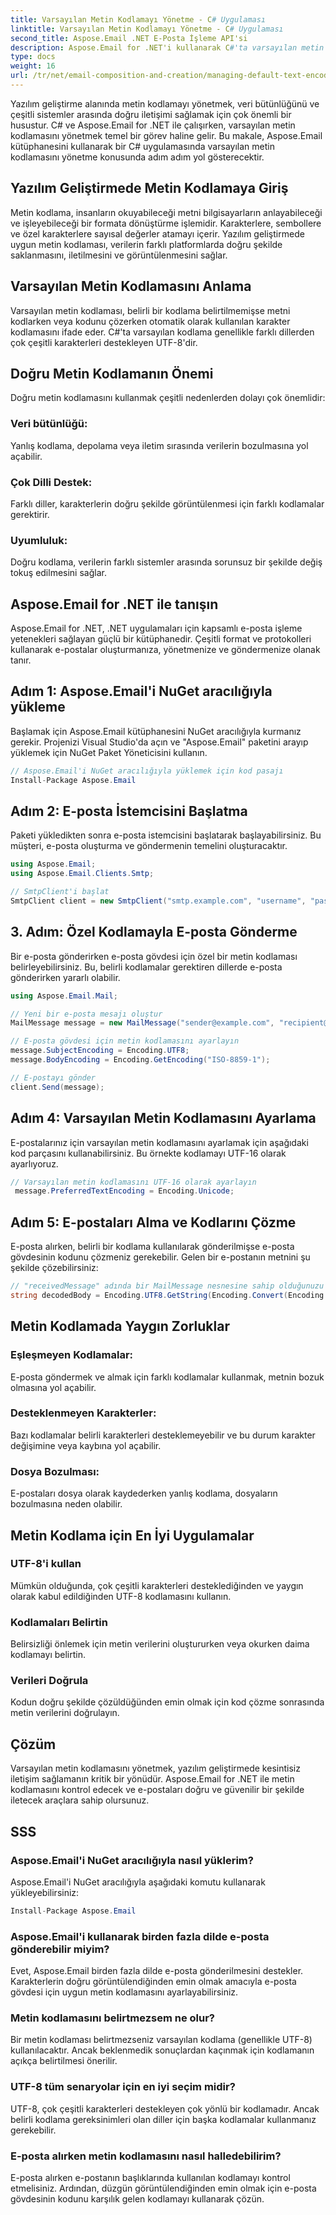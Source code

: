 ```yaml
---
title: Varsayılan Metin Kodlamayı Yönetme - C# Uygulaması
linktitle: Varsayılan Metin Kodlamayı Yönetme - C# Uygulaması
second_title: Aspose.Email .NET E-Posta İşleme API'si
description: Aspose.Email for .NET'i kullanarak C#'ta varsayılan metin kodlamasını nasıl yöneteceğinizi öğrenin. Kaynak koduyla birlikte adım adım talimatları izleyin ve doğru veri iletişimini sağlayın.
type: docs
weight: 16
url: /tr/net/email-composition-and-creation/managing-default-text-encoding-csharp-implementation/
---
```


Yazılım geliştirme alanında metin kodlamayı yönetmek, veri bütünlüğünü ve çeşitli sistemler arasında doğru iletişimi sağlamak için çok önemli bir husustur. C# ve Aspose.Email for .NET ile çalışırken, varsayılan metin kodlamasını yönetmek temel bir görev haline gelir. Bu makale, Aspose.Email kütüphanesini kullanarak bir C# uygulamasında varsayılan metin kodlamasını yönetme konusunda adım adım yol gösterecektir.


## Yazılım Geliştirmede Metin Kodlamaya Giriş

Metin kodlama, insanların okuyabileceği metni bilgisayarların anlayabileceği ve işleyebileceği bir formata dönüştürme işlemidir. Karakterlere, sembollere ve özel karakterlere sayısal değerler atamayı içerir. Yazılım geliştirmede uygun metin kodlaması, verilerin farklı platformlarda doğru şekilde saklanmasını, iletilmesini ve görüntülenmesini sağlar.

## Varsayılan Metin Kodlamasını Anlama

Varsayılan metin kodlaması, belirli bir kodlama belirtilmemişse metni kodlarken veya kodunu çözerken otomatik olarak kullanılan karakter kodlamasını ifade eder. C#'ta varsayılan kodlama genellikle farklı dillerden çok çeşitli karakterleri destekleyen UTF-8'dir.

## Doğru Metin Kodlamanın Önemi

Doğru metin kodlamasını kullanmak çeşitli nedenlerden dolayı çok önemlidir:
### Veri bütünlüğü:
Yanlış kodlama, depolama veya iletim sırasında verilerin bozulmasına yol açabilir.
### Çok Dilli Destek: 
Farklı diller, karakterlerin doğru şekilde görüntülenmesi için farklı kodlamalar gerektirir.
### Uyumluluk:
Doğru kodlama, verilerin farklı sistemler arasında sorunsuz bir şekilde değiş tokuş edilmesini sağlar.

## Aspose.Email for .NET ile tanışın

Aspose.Email for .NET, .NET uygulamaları için kapsamlı e-posta işleme yetenekleri sağlayan güçlü bir kütüphanedir. Çeşitli format ve protokolleri kullanarak e-postalar oluşturmanıza, yönetmenize ve göndermenize olanak tanır.

## Adım 1: Aspose.Email'i NuGet aracılığıyla yükleme

Başlamak için Aspose.Email kütüphanesini NuGet aracılığıyla kurmanız gerekir. Projenizi Visual Studio'da açın ve "Aspose.Email" paketini arayıp yüklemek için NuGet Paket Yöneticisini kullanın.

```csharp
// Aspose.Email'i NuGet aracılığıyla yüklemek için kod pasajı
Install-Package Aspose.Email
```

## Adım 2: E-posta İstemcisini Başlatma

Paketi yükledikten sonra e-posta istemcisini başlatarak başlayabilirsiniz. Bu müşteri, e-posta oluşturma ve göndermenin temelini oluşturacaktır.

```csharp
using Aspose.Email;
using Aspose.Email.Clients.Smtp;

// SmtpClient'i başlat
SmtpClient client = new SmtpClient("smtp.example.com", "username", "password");
```

## 3. Adım: Özel Kodlamayla E-posta Gönderme

Bir e-posta gönderirken e-posta gövdesi için özel bir metin kodlaması belirleyebilirsiniz. Bu, belirli kodlamalar gerektiren dillerde e-posta gönderirken yararlı olabilir.

```csharp
using Aspose.Email.Mail;

// Yeni bir e-posta mesajı oluştur
MailMessage message = new MailMessage("sender@example.com", "recipient@example.com", "Subject", "Body");

// E-posta gövdesi için metin kodlamasını ayarlayın
message.SubjectEncoding = Encoding.UTF8;
message.BodyEncoding = Encoding.GetEncoding("ISO-8859-1");

// E-postayı gönder
client.Send(message);
```

## Adım 4: Varsayılan Metin Kodlamasını Ayarlama

E-postalarınız için varsayılan metin kodlamasını ayarlamak için aşağıdaki kod parçasını kullanabilirsiniz. Bu örnekte kodlamayı UTF-16 olarak ayarlıyoruz.

```csharp
// Varsayılan metin kodlamasını UTF-16 olarak ayarlayın
 message.PreferredTextEncoding = Encoding.Unicode;
```

## Adım 5: E-postaları Alma ve Kodlarını Çözme

E-posta alırken, belirli bir kodlama kullanılarak gönderilmişse e-posta gövdesinin kodunu çözmeniz gerekebilir. Gelen bir e-postanın metnini şu şekilde çözebilirsiniz:

```csharp
// "receivedMessage" adında bir MailMessage nesnesine sahip olduğunuzu varsayarsak
string decodedBody = Encoding.UTF8.GetString(Encoding.Convert(Encoding.GetEncoding("ISO-8859-1"), Encoding.UTF8, Encoding.GetEncoding("ISO-8859-1").GetBytes(receivedMessage.Body)));
```

## Metin Kodlamada Yaygın Zorluklar

### Eşleşmeyen Kodlamalar: 
E-posta göndermek ve almak için farklı kodlamalar kullanmak, metnin bozuk olmasına yol açabilir.
### Desteklenmeyen Karakterler:
Bazı kodlamalar belirli karakterleri desteklemeyebilir ve bu durum karakter değişimine veya kaybına yol açabilir.
### Dosya Bozulması: 
E-postaları dosya olarak kaydederken yanlış kodlama, dosyaların bozulmasına neden olabilir.

## Metin Kodlama için En İyi Uygulamalar

### UTF-8'i kullan 
 Mümkün olduğunda, çok çeşitli karakterleri desteklediğinden ve yaygın olarak kabul edildiğinden UTF-8 kodlamasını kullanın.
### Kodlamaları Belirtin 
 Belirsizliği önlemek için metin verilerini oluştururken veya okurken daima kodlamayı belirtin.
### Verileri Doğrula 
 Kodun doğru şekilde çözüldüğünden emin olmak için kod çözme sonrasında metin verilerini doğrulayın.

## Çözüm

Varsayılan metin kodlamasını yönetmek, yazılım geliştirmede kesintisiz iletişim sağlamanın kritik bir yönüdür. Aspose.Email for .NET ile metin kodlamasını kontrol edecek ve e-postaları doğru ve güvenilir bir şekilde iletecek araçlara sahip olursunuz.

## SSS

### Aspose.Email'i NuGet aracılığıyla nasıl yüklerim?

Aspose.Email'i NuGet aracılığıyla aşağıdaki komutu kullanarak yükleyebilirsiniz:
```csharp
Install-Package Aspose.Email
```

### Aspose.Email'i kullanarak birden fazla dilde e-posta gönderebilir miyim?

Evet, Aspose.Email birden fazla dilde e-posta gönderilmesini destekler. Karakterlerin doğru görüntülendiğinden emin olmak amacıyla e-posta gövdesi için uygun metin kodlamasını ayarlayabilirsiniz.

### Metin kodlamasını belirtmezsem ne olur?

Bir metin kodlaması belirtmezseniz varsayılan kodlama (genellikle UTF-8) kullanılacaktır. Ancak beklenmedik sonuçlardan kaçınmak için kodlamanın açıkça belirtilmesi önerilir.

### UTF-8 tüm senaryolar için en iyi seçim midir?

UTF-8, çok çeşitli karakterleri destekleyen çok yönlü bir kodlamadır. Ancak belirli kodlama gereksinimleri olan diller için başka kodlamalar kullanmanız gerekebilir.

### E-posta alırken metin kodlamasını nasıl halledebilirim?

E-posta alırken e-postanın başlıklarında kullanılan kodlamayı kontrol etmelisiniz. Ardından, düzgün görüntülendiğinden emin olmak için e-posta gövdesinin kodunu karşılık gelen kodlamayı kullanarak çözün.